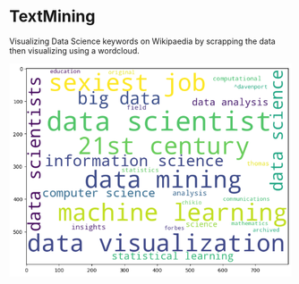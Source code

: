 # TextMining
Visualizing Data Science keywords on Wikipaedia by scrapping the data then visualizing using a wordcloud.

<img src="/WordCloud.png" alt="WordCloud" title="WordCloud">

